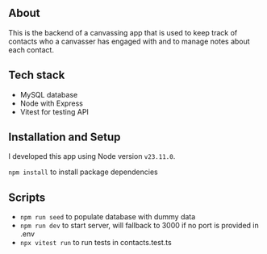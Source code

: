 ## About

This is the backend of a canvassing app that is used to keep track of contacts who a canvasser has engaged with and to manage notes about each contact.

## Tech stack

- MySQL database
- Node with Express
- Vitest for testing API

## Installation and Setup

I developed this app using Node version `v23.11.0`.

`npm install` to install package dependencies

## Scripts

- `npm run seed` to populate database with dummy data
- `npm run dev` to start server, will fallback to 3000 if no port is provided in .env
- `npx vitest run` to run tests in contacts.test.ts
